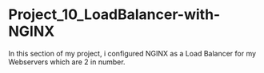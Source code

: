 # Project_10_LoadBalancer-with-NGINX
In this section of my project, i configured NGINX as a Load Balancer for my Webservers which are 2 in number.
